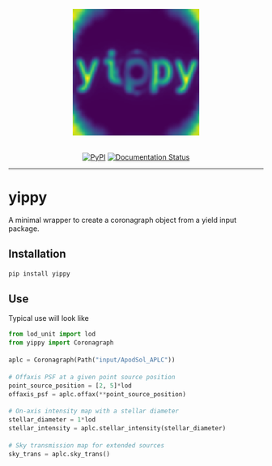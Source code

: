 <p align="center">
  <img width = 250 src="https://raw.githubusercontent.com/coreyspohn/yippy/main/docs/_static/logo.png" alt="lod_unit logo" />
  <br><br>
</p>

<p align="center">
  <a href="https://pypi.org/project/yippy/"><img src="https://img.shields.io/pypi/v/yippy.svg?style=flat-square" alt="PyPI"/></a>
  <a href="https://yippy.readthedocs.io"><img src="https://readthedocs.org/projects/yippy/badge/?version=latest&style=flat-square" alt="Documentation Status"/></a>
  <!-- <a href="https://github.com/coreyspohn/yippy/actions/workflows/ci.yml/"><img src="https://img.shields.io/github/actions/workflow/status/coreyspohn/yippy/ci.yml?branch=main&logo=github&style=flat-square" alt="CI"/></a> -->
</p>




- - -

# yippy

A minimal wrapper to create a coronagraph object from a yield input package.

## Installation
```bash
pip install yippy
```
## Use
Typical use will look like
```python
from lod_unit import lod
from yippy import Coronagraph

aplc = Coronagraph(Path("input/ApodSol_APLC"))

# Offaxis PSF at a given point source position
point_source_position = [2, 5]*lod
offaxis_psf = aplc.offax(**point_source_position)

# On-axis intensity map with a stellar diameter
stellar_diameter = 1*lod
stellar_intensity = aplc.stellar_intensity(stellar_diameter)

# Sky transmission map for extended sources
sky_trans = aplc.sky_trans()
```

